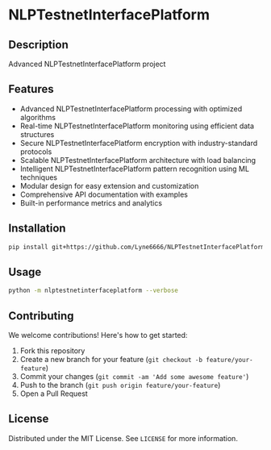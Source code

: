 # NLPTestnetInterfacePlatform

## Description

Advanced NLPTestnetInterfacePlatform project

## Features

- Advanced NLPTestnetInterfacePlatform processing with optimized algorithms
- Real-time NLPTestnetInterfacePlatform monitoring using efficient data structures
- Secure NLPTestnetInterfacePlatform encryption with industry-standard protocols
- Scalable NLPTestnetInterfacePlatform architecture with load balancing
- Intelligent NLPTestnetInterfacePlatform pattern recognition using ML techniques
- Modular design for easy extension and customization
- Comprehensive API documentation with examples
- Built-in performance metrics and analytics
## Installation

```bash
pip install git+https://github.com/Lyne6666/NLPTestnetInterfacePlatform.git
```

## Usage

```bash
python -m nlptestnetinterfaceplatform --verbose
```

## Contributing

We welcome contributions! Here's how to get started:

1. Fork this repository
2. Create a new branch for your feature (`git checkout -b feature/your-feature`)
3. Commit your changes (`git commit -am 'Add some awesome feature'`)
4. Push to the branch (`git push origin feature/your-feature`)
5. Open a Pull Request

## License

Distributed under the MIT License. See `LICENSE` for more information.
